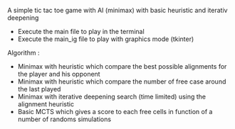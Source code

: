 A simple tic tac toe game with AI (minimax) with basic heuristic and iterativ deepening


- Execute the main file to play in the terminal
- Execute the main_ig file to play with graphics mode (tkinter)

Algorithm :
  - Minimax with heuristic which compare the best possible alignments for the player and his opponent
  - Minimax with heuristic which compare the number of free case around the last played
  - Minimax with iterative deepening search (time limited) using the alignment heuristic
  - Basic MCTS which gives a score to each free cells in function of a number of randoms simulations
